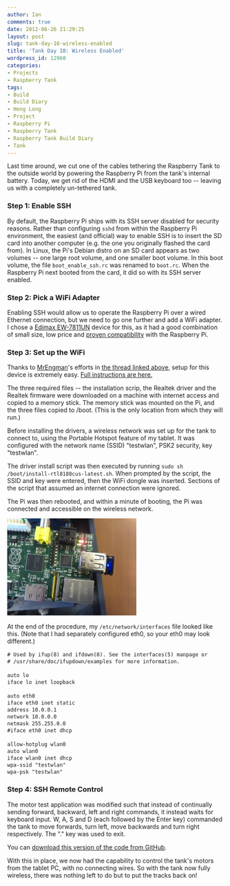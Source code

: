 ```yaml
---
author: Ian
comments: true
date: 2012-06-26 21:29:25
layout: post
slug: tank-day-10-wireless-enabled
title: 'Tank Day 10: Wireless Enabled'
wordpress_id: 12960
categories:
- Projects
- Raspberry Tank
tags:
- Build
- Build Diary
- Heng Long
- Project
- Raspberry Pi
- Raspberry Tank
- Raspberry Tank Build Diary
- Tank
---
```


Last time around, we cut one of the cables tethering the Raspberry Tank to the outside world by powering the Raspberry Pi from the tank's internal battery.  Today, we get rid of the HDMI and the USB keyboard too -- leaving us with a completely un-tethered tank.

### Step 1: Enable SSH

By default, the Raspberry Pi ships with its SSH server disabled for security reasons.  Rather than configuring `sshd` from within the Raspberry Pi environment, the easiest (and official) way to enable SSH is to insert the SD card into another computer (e.g. the one you originally flashed the card from).  In Linux, the Pi's Debian distro on an SD card appears as two volumes -- one large root volume, and one smaller boot volume.  In this boot volume, the file `boot_enable_ssh.rc` was renamed to `boot.rc`.  When the Raspberry Pi next booted from the card, it did so with its SSH server enabled.

### Step 2: Pick a WiFi Adapter

Enabling SSH would allow us to operate the Raspberry Pi over a wired Ethernet connection, but we need to go one further and add a WiFi adapter.  I chose a [Edimax EW-7811UN](http://www.amazon.co.uk/gp/product/B003MTTJOY/ref=oh_details_o01_s00_i00) device for this, as it had a good combination of small size, low price and [proven compatibility](http://www.raspberrypi.org/phpBB3/viewtopic.php?f=26&t=6256) with the Raspberry Pi.

### Step 3: Set up the WiFi

Thanks to [MrEngman](http://www.raspberrypi.org/phpBB3/memberlist.php?mode=viewprofile&u=10221)'s efforts in [the thread linked above](http://www.raspberrypi.org/phpBB3/viewtopic.php?f=26&t=6256), setup for this device is extremely easy.  [Full instructions are here.](http://dl.dropbox.com/u/80256631/install-rtl8188cus.txt)

The three required files -- the installation scrip, the Realtek driver and the
Realtek firmware were downloaded on a machine with internet access and copied to a memory stick.  The memory stick was mounted on the Pi, and the three files copied to /boot.  (This is the only location from which they will run.)

Before installing the drivers, a wireless network was set up for the tank to connect to, using the Portable Hotspot feature of my tablet.  It was configured with the network name (SSID) "testwlan", PSK2 security, key "testwlan".

The driver install script was then executed by running `sudo sh /boot/install-rtl8188cus-latest.sh`.  When prompted by the script, the SSID and key were entered, then the WiFi dongle was inserted.  Sections of the script that assumed an internet connection were ignored.

The Pi was then rebooted, and within a minute of booting, the Pi was connected and accessible on the wireless network.

[![Raspberry Pi with WiFi Dongle Attached](/raspberrytank/IMG_20120621_134848-300x225.jpg)](/raspberrytank/IMG_20120621_134848.jpg)

At the end of the procedure, my `/etc/network/interfaces` file looked like this.  (Note that I had separately configured eth0, so your eth0 may look different.)

    # Used by ifup(8) and ifdown(8). See the interfaces(5) manpage or
    # /usr/share/doc/ifupdown/examples for more information.
    
    auto lo
    iface lo inet loopback
    
    auto eth0
    iface eth0 inet static
    address 10.0.0.1
    network 10.0.0.0
    netmask 255.255.0.0
    #iface eth0 inet dhcp
    
    allow-hotplug wlan0
    auto wlan0
    iface wlan0 inet dhcp
    wpa-ssid "testwlan"
    wpa-psk "testwlan"
    
    
### Step 4: SSH Remote Control

The motor test application was modified such that instead of continually sending forward, backward, left and right commands, it instead waits for keyboard input.  W, A, S and D (each followed by the Enter key) commanded the tank to move forwards, turn left, move backwards and turn right respectively.  The "." key was used to exit.

You can [download this version of the code from GitHub](https://github.com/ianrenton/raspberrytank/blob/d9e5b510d196edd9fc320f390ad9f147bac880de/rt_ssh.c).

With this in place, we now had the capability to control the tank's motors from the tablet PC, with no connecting wires.  So with the tank now fully wireless, there was nothing left to do but to put the tracks back on!
